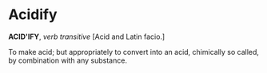 # Acidify

**ACID'IFY**, _verb transitive_ \[Acid and Latin facio.\]

To make acid; but appropriately to convert into an acid, chimically so called, by combination with any substance.